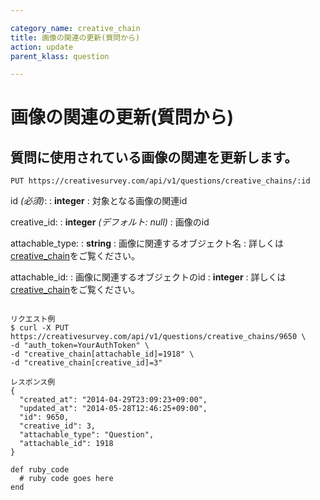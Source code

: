 ```yaml
---

category_name: creative_chain
title: 画像の関連の更新(質問から)
action: update
parent_klass: question

---
```


# 画像の関連の更新(質問から)

## 質問に使用されている画像の関連を更新します。

`PUT https://creativesurvey.com/api/v1/questions/creative_chains/:id`

id _(必須)_:
: __integer__
: 対象となる画像の関連id

creative_id:
: __integer__ _(デフォルト: null)_
: 画像のid

attachable_type:
: __string__
: 画像に関連するオブジェクト名
: 詳しくは[creative_chain](#creative_chain)をご覧ください。

attachable_id:
: 画像に関連するオブジェクトのid
: __integer__
: 詳しくは[creative_chain](#creative_chain)をご覧ください。

~~~

リクエスト例
$ curl -X PUT https://creativesurvey.com/api/v1/questions/creative_chains/9650 \
-d "auth_token=YourAuthToken" \
-d "creative_chain[attachable_id]=1918" \
-d "creative_chain[creative_id]=3"

レスポンス例
{
  "created_at": "2014-04-29T23:09:23+09:00",
  "updated_at": "2014-05-28T12:46:25+09:00",
  "id": 9650,
  "creative_id": 3,
  "attachable_type": "Question",
  "attachable_id": 1918
}

~~~

 
~~~
def ruby_code
  # ruby code goes here
end
~~~

　
　
